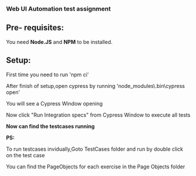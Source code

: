 ### Web UI Automation test assignment
 
 ## Pre- requisites:
 
 You need **Node.JS**  and  **NPM** to be installed.
 
 ## Setup:
 
First time you need to run 'npm ci'

After finish of setup,open cypress by running 'node_modules\\.bin\cypress open'

You will see a Cypress Window opening

Now click "Run Integration specs" from Cypress Window to execute all tests

**Now can find the testcases running**


**PS:** 

To run testcases invidually,Goto TestCases folder and run by double click on the test case

You can find the PageObjects for each exercise in the Page Objects folder
